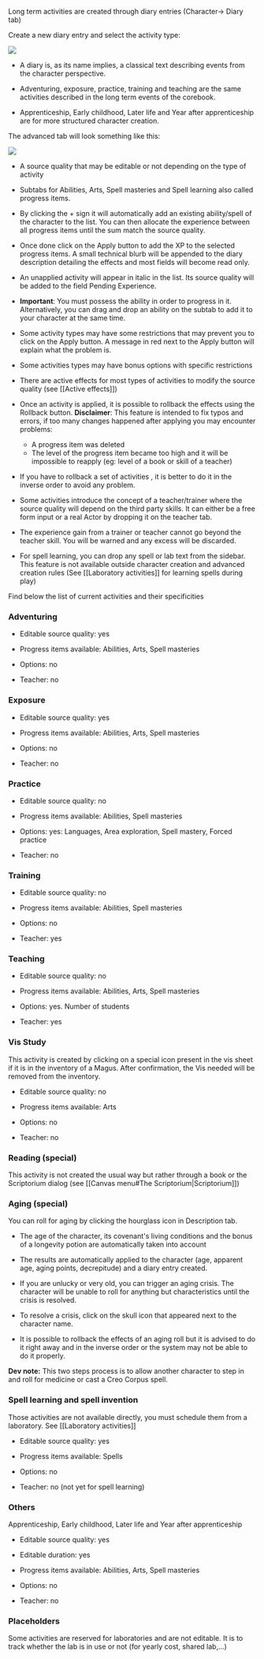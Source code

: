 Long term activities are created through diary entries (Character-> Diary tab)

Create a new diary entry and select the activity type:

![](systems/arm5e/assets/userguide/ActivitiesList.webp)

-   A diary is, as its name implies, a classical text describing events from the character perspective.
    
-   Adventuring, exposure, practice, training and teaching are the same activities described in the long term events of the corebook.
    
-   Apprenticeship, Early childhood, Later life and Year after apprenticeship are for more structured character creation.
    

The advanced tab will look something like this:

![](systems/arm5e/assets/userguide/Adventuring.webp)

-   A source quality that may be editable or not depending on the type of activity
    
-   Subtabs for Abilities, Arts, Spell masteries and Spell learning also called progress items.
    
-   By clicking the + sign it will automatically add an existing ability/spell of the character to the list. You can then allocate the experience between all progress items until the sum match the source quality.
    
-   Once done click on the Apply button to add the XP to the selected progress items. A small technical blurb will be appended to the diary description detailing the effects and most fields will become read only.
    
-   An unapplied activity will appear in italic in the list. Its source quality will be added to the field Pending Experience.
    
-   **Important**: You must possess the ability in order to progress in it. Alternatively, you can drag and drop an ability on the subtab to add it to your character at the same time.
    
-   Some activity types may have some restrictions that may prevent you to click on the Apply button. A message in red next to the Apply button will explain what the problem is.
    
-   Some activities types may have bonus options with specific restrictions
    
-   There are active effects for most types of activities to modify the source quality (see [[Active effects]])
    
-   Once an activity is applied, it is possible to rollback the effects using the Rollback button. **Disclaimer**: This feature is intended to fix typos and errors, if too many changes happened after applying you may encounter problems:  
    - A progress item was deleted  
    - The level of the progress item became too high and it will be impossible to reapply (eg: level of a book or skill of a teacher)
    
-   If you have to rollback a set of activities , it is better to do it in the inverse order to avoid any problem.
    
-   Some activities introduce the concept of a teacher/trainer where the source quality will depend on the third party skills. It can either be a free form input or a real Actor by dropping it on the teacher tab.
    
-   The experience gain from a trainer or teacher cannot go beyond the teacher skill. You will be warned and any excess will be discarded.
    
-   For spell learning, you can drop any spell or lab text from the sidebar. This feature is not available outside character creation and advanced creation rules (See [[Laboratory activities]] for learning spells during play)
    

Find below the list of current activities and their specificities

### Adventuring

-   Editable source quality: yes
    
-   Progress items available: Abilities, Arts, Spell masteries
    
-   Options: no
    
-   Teacher: no
    

### Exposure

-   Editable source quality: yes
    
-   Progress items available: Abilities, Arts, Spell masteries
    
-   Options: no
    
-   Teacher: no
    

### Practice

-   Editable source quality: no
    
-   Progress items available: Abilities, Spell masteries
    
-   Options: yes: Languages, Area exploration, Spell mastery, Forced practice
    
-   Teacher: no
    

### Training

-   Editable source quality: no
    
-   Progress items available: Abilities, Spell masteries
    
-   Options: no
    
-   Teacher: yes
    

### Teaching

-   Editable source quality: no
    
-   Progress items available: Abilities, Arts, Spell masteries
    
-   Options: yes. Number of students
    
-   Teacher: yes
    
### Vis Study

This activity is created by clicking on a special icon present in the vis sheet if it is in the inventory of a Magus. After confirmation, the Vis needed will be removed from the inventory.

-   Editable source quality: no
    
-   Progress items available: Arts
    
-   Options: no
    
-   Teacher: no

### Reading (special)

This activity is not created the usual way but rather through a book or the Scriptorium dialog (see [[Canvas menu#The Scriptorium|Scriptorium]])

### Aging (special)

You can roll for aging by clicking the hourglass icon in Description tab.

-   The age of the character, its covenant's living conditions and the bonus of a longevity potion are automatically taken into account
    
-   The results are automatically applied to the character (age, apparent age, aging points, decrepitude) and a diary entry created.
    
-   If you are unlucky or very old, you can trigger an aging crisis. The character will be unable to roll for anything but characteristics until the crisis is resolved.
    
-   To resolve a crisis, click on the skull icon that appeared next to the character name.
    
-   It is possible to rollback the effects of an aging roll but it is advised to do it right away and in the inverse order or the system may not be able to do it properly.
    

**Dev note:** This two steps process is to allow another character to step in and roll for medicine or cast a Creo Corpus spell.

### Spell learning and spell invention

Those activities are not available directly, you must schedule them from a laboratory. See [[Laboratory activities]]

-   Editable source quality: yes
    
-   Progress items available: Spells
    
-   Options: no
    
-   Teacher: no (not yet for spell learning)
    

### Others

Apprenticeship, Early childhood, Later life and Year after apprenticeship

-   Editable source quality: yes

-   Editable duration: yes
    
-   Progress items available: Abilities, Arts, Spell masteries
    
-   Options: no
    
-   Teacher: no

### Placeholders

Some activities are reserved for laboratories and are not editable. It is to track whether the lab is in use or not (for yearly cost, shared lab,...)